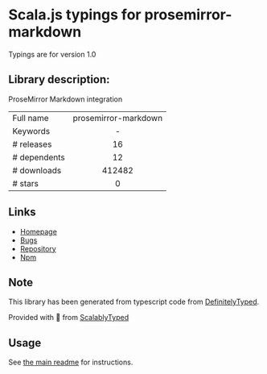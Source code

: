 
# Scala.js typings for prosemirror-markdown

Typings are for version 1.0

## Library description:
ProseMirror Markdown integration

|                    |                 |
| ------------------ | :-------------: |
| Full name          | prosemirror-markdown |
| Keywords           | - |
| # releases         | 16 |
| # dependents       | 12 |
| # downloads        | 412482 |
| # stars            | 0 |

## Links
- [Homepage](https://github.com/prosemirror/prosemirror-markdown#readme)
- [Bugs](https://github.com/prosemirror/prosemirror-markdown/issues)
- [Repository](https://github.com/prosemirror/prosemirror-markdown)
- [Npm](https://www.npmjs.com/package/prosemirror-markdown)
    


## Note
This library has been generated from typescript code from [DefinitelyTyped](https://definitelytyped.org).

Provided with :purple_heart: from [ScalablyTyped](https://github.com/oyvindberg/ScalablyTyped)

## Usage
See [the main readme](../../readme.md) for instructions.


